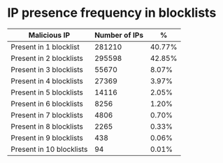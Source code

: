 # IP presence frequency in blocklists
| Malicious IP | Number of IPs | % |
|----|----|----|
| Present in 1 blocklist | 281210 | 40.77% |
| Present in 2 blocklists | 295598 | 42.85% |
| Present in 3 blocklists | 55670 | 8.07% |
| Present in 4 blocklists | 27369 | 3.97% |
| Present in 5 blocklists | 14116 | 2.05% |
| Present in 6 blocklists | 8256 | 1.20% |
| Present in 7 blocklists | 4806 | 0.70% |
| Present in 8 blocklists | 2265 | 0.33% |
| Present in 9 blocklists | 438 | 0.06% |
| Present in 10 blocklists | 94 | 0.01% |
